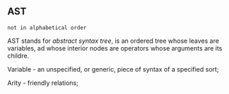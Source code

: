 ## AST

`not in alphabetical order`

AST stands for _abstract syntax tree_, is an ordered tree whose leaves are variables, ad whose interior nodes are operators whose arguments are its childre. 

Variable - an unspecified, or generic, piece of syntax of a specified sort; 

Arity - friendly relations; 
